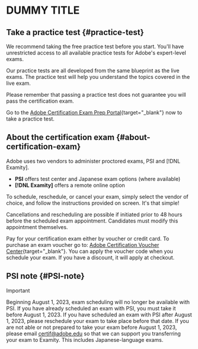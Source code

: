 # DUMMY TITLE

## Take a practice test {#practice-test}

We recommend taking the free practice test before you start. You'll have unrestricted access to all available practice tests for Adobe's expert-level exams.

Our practice tests are all developed from the same blueprint as the live exams. The practice test will help you understand the topics covered in the live exam.

Please remember that passing a practice test does not guarantee you will pass the certification exam.

Go to the [Adobe Certification Exam Prep Portal](https://www.certmetrics.com/adobe/candidate/gmetrix_sso.aspx){target="_blank"} now to take a practice test.

## About the certification exam {#about-certification-exam}

Adobe uses two vendors to administer proctored exams, PSI and [!DNL Examity]. 

* **PSI** offers test center and Japanese exam options (where available) 
* **[!DNL Examity]** offers a remote online option

To schedule, reschedule, or cancel your exam, simply select the vendor of choice, and follow the instructions provided on screen. It's that simple!

Cancellations and rescheduling are possible if initiated prior to 48 hours before the scheduled exam appointment. Candidates must modify this appointment themselves.

Pay for your certification exam either by voucher or credit card. To purchase an exam voucher go to: [Adobe Certification Voucher Center](https://market.xvoucher.com/adobe/global){target="_blank"}. You can apply the voucher code when you schedule your exam. If you have a discount, it will apply at checkout.

## PSI note {#PSI-note}

>[!IMPORTANT]
>
>Beginning August 1, 2023, exam scheduling will no longer be available with PSI. If you have already scheduled an exam with PSI, you must take it before August 1, 2023. If you have scheduled an exam with PSI after August 1, 2023, please reschedule your exam to take place before that date. If you are not able or not prepared to take your exam before August 1, 2023, please email <certif@adobe.edu> so that we can support you transferring your exam to Examity. This includes Japanese-language exams.